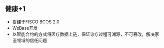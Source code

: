 健康+1
----------------------------
* 搭建于FISCO BCOS 2.0
* WeBase开发
* 以智能合约的方式将医疗数据上链，保证诊疗过程可溯源，不可篡改，解决家医领域的信任问题
